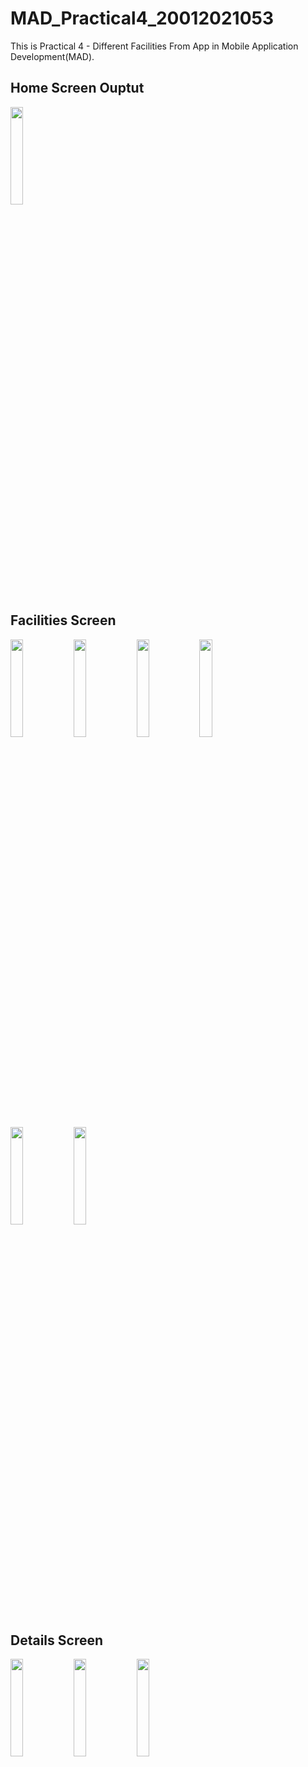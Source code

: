 # MAD_Practical4_20012021053
This is Practical 4 - Different Facilities From App in Mobile Application Development(MAD).

## Home Screen Ouptut
<img src="https://user-images.githubusercontent.com/110806025/199694418-986cb320-3138-4a52-b01e-48f897719065.PNG" width="20%">

## Facilities Screen
<img src="https://user-images.githubusercontent.com/110806025/199694734-bf5cba29-a89d-4968-9f9e-026d7317fa08.PNG" width="20%"><img src="https://user-images.githubusercontent.com/110806025/199694702-471bd3de-72fc-41a5-8469-9e1473dfc9ab.PNG" width="20%"><img src="https://user-images.githubusercontent.com/110806025/199694712-5c67889c-254c-4d63-ad22-422316c8dfe1.PNG" width="20%"><img src="https://user-images.githubusercontent.com/110806025/199694724-b80eb4d0-8ac2-404f-ab5e-51fc4b5dd8b2.PNG" width="20%">
<img src="https://user-images.githubusercontent.com/110806025/199694718-0d674c4d-d437-45e7-8885-b0d7ce163de5.PNG" width="20%"><img src="https://user-images.githubusercontent.com/110806025/199694722-59a99b5a-c3f3-4230-9109-cceff8934dcb.PNG" width="20%">

## Details Screen
<img src="https://user-images.githubusercontent.com/110806025/199695631-43e664f5-1548-4bf4-913a-46f98012ab79.PNG" width="20%"><img src="https://user-images.githubusercontent.com/110806025/199695625-8d4dae9f-e90f-4730-a322-47dd0fcda777.PNG" width="20%"><img src="https://user-images.githubusercontent.com/110806025/199695628-fcc33c5f-ecb0-492f-9170-c18063370b5e.PNG" width="20%">
